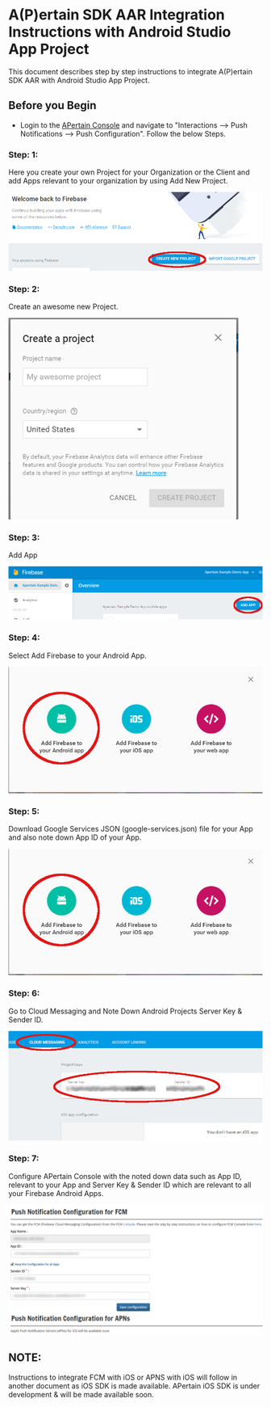 A(P)ertain SDK AAR Integration Instructions with Android Studio App Project
===========================================================================

This document describes step by step instructions to integrate A(P)ertain SDK AAR with Android Studio App Project.

Before you Begin
----------------

* Login to the [APertain Console](https://www.apertain.com/login.apt) and navigate to "Interactions --> Push Notifications --> Push Configuration". Follow the below Steps.

### Step: 1:

Here you create your own Project for your Organization or the Client and add Apps relevant to your organization by using Add New Project.

![Go to Firebase Console](./images/firebase/fbase-instructions-step-1.png)

### Step: 2:

Create an awesome new Project.

![Create a New Project](./images/firebase/fbase-instructions-step-2.png)

### Step: 3: 

Add App

![Add App](./images/firebase/fbase-instructions-step-3.png)

### Step: 4: 

Select Add Firebase to your Android App.

![Add Firebase to your Android App](./images/firebase/fbase-instructions-step-4.png)

### Step: 5: 

Download Google Services JSON (google-services.json) file for your App and also note down App ID of your App.

![Download Google Services JSON and Note App ID value](./images/firebase/fbase-instructions-step-4.png)

### Step: 6: 

Go to Cloud Messaging and Note Down Android Projects Server Key & Sender ID.

![Note Down Android Projects Server Key & Sender ID](./images/firebase/fbase-instructions-step-6.png)

### Step: 7: 

Configure APertain Console with the noted down data such as App ID, relevant to your App and Server Key & Sender ID which are relevant to all your Firebase Android Apps.

![Configure your APertain Console](./images/firebase/fbase-instructions-step-7.png)

## NOTE: 

Instructions to integrate FCM with iOS or APNS with iOS will follow in another document as iOS SDK is made available. APertain iOS SDK is under development & will be made available soon.